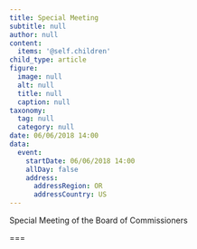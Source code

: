 ```yaml
---
title: Special Meeting
subtitle: null
author: null
content:
  items: '@self.children'
child_type: article
figure:
  image: null
  alt: null
  title: null
  caption: null
taxonomy:
  tag: null
  category: null
date: 06/06/2018 14:00
data:
  event:
    startDate: 06/06/2018 14:00
    allDay: false
    address:
      addressRegion: OR
      addressCountry: US
---
```


Special Meeting of the Board of Commissioners

===
